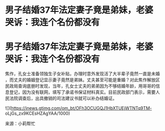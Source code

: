 # 男子结婚37年法定妻子竟是弟妹，老婆哭诉：我连个名份都没有

# 男子结婚37年法定妻子竟是弟妹，老婆哭诉：我连个名份都没有

焦作，孔女士准备领独生子女补贴，办理时意外发现活了大半辈子竟然一直是未婚
，而丈夫的婚姻登记显示妻子竟然是弟妹。丈夫甚至可能是重婚？对此焦作解放区民政局查询底册时发现，当年，孔女士丈夫的弟弟因为不够结婚年龄，用哥哥的信息登记，因为没有联网，填写了承诺书保证材料真实。目前民政部门表示，需要人民法院调查后，出具撤销的司法建议书就可以补办结婚证。

![](https://inews.gtimg.com/om_bt/OFh3OCUGQJ1HbXTUEjWTNTq9TM-
oLjGs_zx9KCEsHZAgYAA/1000)

来源：小莉帮忙

